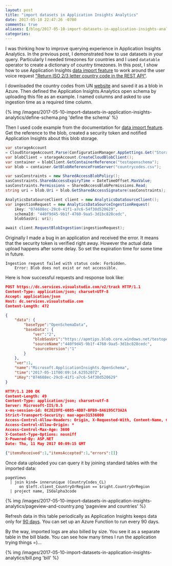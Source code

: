 ```yaml
---
layout: post
title: "import datasets in Application Insights Analytics"
date: 2017-05-10 22:47:26 -0700
comments: true
aliases: [/blog/2017-05-10-import-datasets-in-application-insights-analytics/]
categories: 
---
```


I was thinking how to improve querying experience in Application Insights Analytics. In the previous post, I demonstrated how to use datasets in your query. Particularly I needed timezones for countries and I used `datatable` operator to create a dictionary of country timezones. In this post, I show how to use Application Insights [data import feature](https://docs.microsoft.com/azure/application-insights/app-insights-analytics-import) to work around the user voice request ["Return ISO 2/3 letter country code in the REST API"](https://visualstudio.uservoice.com/forums/357324-application-insights/suggestions/18964777-return-iso-2-3-letter-country-code-in-the-rest-api).

I downloaded the country codes from UN [website](https://unstats.un.org/unsd/methodology/m49/) and saved it as a blob in Azure. Then defined the Application Insights Analytics open schema by uploading this file as an example. I named columns and asked to use ingestion time as a required time column.

{% img /images/2017-05-10-import-datasets-in-application-insights-analytics/define-schema.png 'define the schema' %}

Then I used code example from the documentation for [data import feature](https://docs.microsoft.com/azure/application-insights/app-insights-analytics-import). Get the reference to the blob, created a security token and notified Application Insights about this blob storage.

``` csharp
var storageAccount 
= CloudStorageAccount.Parse(ConfigurationManager.AppSettings.Get("StorageConnectionString"));
var blobClient = storageAccount.CreateCloudBlobClient();
var container = blobClient.GetContainerReference("testopenschema");
var blob = container.GetBlobReferenceFromServer("countrycodes.csv");

var sasConstraints = new SharedAccessBlobPolicy();
sasConstraints.SharedAccessExpiryTime = DateTimeOffset.MaxValue;
sasConstraints.Permissions = SharedAccessBlobPermissions.Read;
string uri = blob.Uri + blob.GetSharedAccessSignature(sasConstraints);

AnalyticsDataSourceClient client = new AnalyticsDataSourceClient();
var ingestionRequest = new AnalyticsDataSourceIngestionRequest(
    ikey: "074608ec-29c0-41f1-a7c6-54f30d520629", 
    schemaId: "440f9d45-9b1f-4760-9aa5-3d1bc828cedc", 
    blobSasUri: uri);

await client.RequestBlobIngestion(ingestionRequest);
```

Originally I made a bug in an application and received the error. It means that the security token is verified right away. However the actual data upload happens after some delay. So set the expiration time for some time in future.

```
Ingestion request failed with status code: Forbidden. 
    Error: Blob does not exist or not accessible.
```

Here is how successful requests and response look like:

``` json
POST https://dc.services.visualstudio.com/v2/track HTTP/1.1
Content-Type: application/json; charset=UTF-8
Accept: application/json
Host: dc.services.visualstudio.com
Content-Length: 472

{
    "data": {
        "baseType":"OpenSchemaData",
        "baseData": {
            "ver":"2",
            "blobSasUri":"https://apmtips.blob.core.windows.net/testopenschema/countrycodes.csv?sv=2016-05-31&sr=b&sig=y3oWWTWvAefer7N%2FN%2B49sy4j%2BpR2NA%2F7797EvXQAQEk%3D&se=2017-05-12T00%3A09%3A12Z&sp=rl",
            "sourceName":"440f9d45-9b1f-4760-9aa5-3d1bc828cedc",
            "sourceVersion":"1"
        }
    },
    "ver":1,
    "name":"Microsoft.ApplicationInsights.OpenSchema",
    "time":"2017-05-11T00:09:14.6255207Z",
    "iKey":"074608ec-29c0-41f1-a7c6-54f30d520629"
}
```



``` json
HTTP/1.1 200 OK
Content-Length: 49
Content-Type: application/json; charset=utf-8
Server: Microsoft-IIS/8.5
x-ms-session-id: 0C2E28FE-6085-4DD7-BFB9-8A6195C73A2A
Strict-Transport-Security: max-age=31536000
Access-Control-Allow-Headers: Origin, X-Requested-With, Content-Name, Content-Type, Accept
Access-Control-Allow-Origin: *
Access-Control-Max-Age: 3600
X-Content-Type-Options: nosniff
X-Powered-By: ASP.NET
Date: Thu, 11 May 2017 00:09:15 GMT

{"itemsReceived":1,"itemsAccepted":1,"errors":[]}
```

Once data uploaded you can query it by joining standard tables with the imported data:

```
pageViews 
  | join kind= innerunique (CountryCodes_CL) 
      on $left.client_CountryOrRegion == $right.CountryOrRegion
  | project name, ISOalpha3code  
```

{% img /images/2017-05-10-import-datasets-in-application-insights-analytics/pageview-and-country.png 'pageview and countries' %}

Refresh data in this table periodically as Application Insights keeps data only for [90 days](https://docs.microsoft.com/en-us/azure/application-insights/app-insights-data-retention-privacy#how-long-is-the-data-kept). You can set up an Azure Function to run every 90 days.

By the way, imported logs are also billed by size. You see it as a separate table in the bill blade. You can see how many times I run the application trying things =)...

{% img /images/2017-05-10-import-datasets-in-application-insights-analytics/bill.png 'bill' %}
